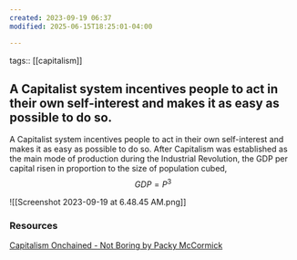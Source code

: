 ```yaml
---
created: 2023-09-19 06:37
modified: 2025-06-15T18:25:01-04:00

---
```

tags:: [[capitalism]]

## A Capitalist system incentives people to act in their own self-interest and makes it as easy as possible to do so.

A Capitalist system incentives people to act in their own self-interest and makes it as easy as possible to do so.
After Capitalism was established as the main mode of production during the Industrial Revolution, the GDP per capital risen in proportion to the size of population cubed,
$$GDP = P^3$$

![[Screenshot 2023-09-19 at 6.48.45 AM.png]]

### Resources
[Capitalism Onchained - Not Boring by Packy McCormick](https://www.notboring.co/p/capitalism-onchained?publication_id=10025&post_id=136958177&isFreemail=true&r=f9r78)
